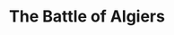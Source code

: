 ---
layout: film

excerpt: A film commissioned by the Algerian government that shows the Algerian revolution from both sides. The French foreign legion has left Vietnam in defeat and has something to prove. The Algerians are seeking independence. The two clash. The torture used by the French is contrasted with the Algerian's use of bombs in soda shops. A look at war as a nasty thing that harms and sullies everyone who participates in it.
title: The Battle of Algiers
runtime: 121
genre:  
- Drama
- War
silent: no
decade: 1960s
recommended: yes
editors-rating: 4
image:  /feature-images/The-Battle-of-Algiers-1966.jpg
video: https://www.youtube.com/embed/y-7j4WVTgWc?rel=0&amp;controls=0&amp;showinfo=0
synopsis: A film commissioned by the Algerian government that shows the Algerian revolution from both sides. The French foreign legion has left Vietnam in defeat and has something to prove. The Algerians are seeking independence. The two clash. The torture used by the French is contrasted with the Algerian's use of bombs in soda shops. A look at war as a nasty thing that harms and sullies everyone who participates in it.
director: Gillo Pontecorvo
year: 1966
country: 
- Italy
- Algeria
cast: 
- Brahim Hadjadj
- Jean Martin
- Yacef Saadi
imdb: http://www.imdb.com/title/tt0058946/?ref_=nv_sr_1

--- 